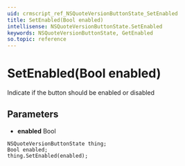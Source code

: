```yaml
---
uid: crmscript_ref_NSQuoteVersionButtonState_SetEnabled
title: SetEnabled(Bool enabled)
intellisense: NSQuoteVersionButtonState.SetEnabled
keywords: NSQuoteVersionButtonState, GetEnabled
so.topic: reference
---
```


# SetEnabled(Bool enabled)

Indicate if the button should be enabled or disabled

## Parameters

* **enabled** Bool

```crmscript
NSQuoteVersionButtonState thing;
Bool enabled;
thing.SetEnabled(enabled);
```


